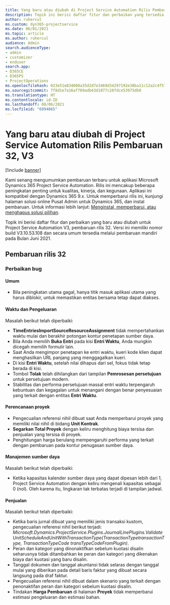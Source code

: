 ```yaml
---
title: Yang baru atau diubah di Project Service Automation Rilis Pembaruan 32, V3
description: Topik ini berisi daftar fitur dan perbaikan yang tersedia di Project Service Automation V3, pembaruan rilis 32, V3.
author: ruhercul
ms.custom: dyn365-projectservice
ms.date: 06/01/2021
ms.topic: article
ms.author: ruhercul
audience: Admin
search.audienceType:
- admin
- customizer
- enduser
search.app:
- D365CE
- D365PS
- ProjectOperations
ms.openlocfilehash: 023e51e834060a35d2d7e3469d34297192e38ba11c12a2c4f57424213aba44ba
ms.sourcegitcommit: 7f8d1e7a16af769adb43d1877c28fdce53975db8
ms.translationtype: HT
ms.contentlocale: id-ID
ms.lasthandoff: 08/06/2021
ms.locfileid: "6994865"
---
```

# <a name="whats-new-or-changed-in-project-service-automation-update-release-32-v3"></a>Yang baru atau diubah di Project Service Automation Rilis Pembaruan 32, V3

[!include [banner](../includes/psa-now-project-operations.md)]

Kami senang mengumumkan pembaruan terbaru untuk aplikasi Microsoft Dynamics 365 Project Service Automation. Rilis ini mencakup beberapa peningkatan penting untuk kualitas, kinerja, dan kegunaan. Aplikasi ini kompatibel dengan Dynamics 365 9.x. Untuk memperbarui rilis ini, kunjungi halaman solusi online Pusat Admin untuk Dynamics 365, dan instal pembaruan. Untuk informasi lebih lanjut: [Menginstal, memperbarui, atau menghapus solusi pilihan](/power-platform/admin/install-remove-preferred-solution).

Topik ini berisi daftar fitur dan perbaikan yang baru atau diubah untuk Project Service Automation V3, pembaruan rilis 32. Versi ini memiliki nomor build V3.10.53.108 dan secara umum tersedia melalui pembaruan mandiri pada Bulan Juni 2021.

## <a name="update-release-32"></a>Pembaruan rilis 32

### <a name="bug-fixes"></a>Perbaikan bug

#### <a name="general"></a>Umum

- Bila peningkatan utama gagal, hanya titik masuk aplikasi utama yang harus diblokir, untuk memastikan entitas bersama tetap dapat diakses.

#### <a name="time-and-expense"></a>Waktu dan Pengeluaran

Masalah berikut telah diperbaiki:

- **TimeEntriesImportSourceResourceAssignment** tidak mempertahankan waktu mulai dan berakhir potongan kontur penetapan sumber daya.
- Bila Anda memilih **Buka Entri** pada kisi **Entri Waktu**, Anda mungkin dicegah memilih formulir lain.
- Saat Anda mengimpor penetapan ke entri waktu, kueri kode klien dapat menghasilkan URL panjang yang menggagalkan kueri.
- Di kisi **Entri Waktu**, setelah nilai dihapus dari sel, fokus tidak tetap berada di kisi.
- Tombol **Tolak** telah dihilangkan dari tampilan **Pemrosesan persetujuan** untuk persetujuan modern.
- Stabilitas dan performa persetujuan massal entri waktu terpengaruh kebuntuan dan kegagalan untuk menangani dengan benar penyesuaian yang terkait dengan entitas **Entri Waktu**.

#### <a name="project-planning"></a>Perencanaan proyek

- Pengecualian referensi nihil dibuat saat Anda memperbarui proyek yang memiliki nilai nihil di bidang **Unit Kontrak**.
- **Segarkan Total Proyek** dengan keliru menghitung biaya tersisa dan penjualan yang tersisa di proyek.
- Penghitungan harga berulang mempengaruhi performa yang terkait dengan pembaruan pada kontur penugasan sumber daya.

#### <a name="resource-management"></a>Manajemen sumber daya

Masalah berikut telah diperbaiki:

- Ketika kapasitas kalender sumber daya yang dapat dipesan lebih dari 1, Project Service Automation dengan keliru mengenali kapasitas sebagai 0 (nol). Oleh karena itu, lingkaran tak terbatas terjadi di tampilan jadwal.

#### <a name="sales"></a>Penjualan

Masalah berikut telah diperbaiki:

- Ketika baris jurnal dibuat yang memiliki jenis transaksi kustom, pengecualian referensi nihil berikut terjadi: *Microsoft.Dynamics.ProjectService.Plugins.JournalLinePlugins.ValidateUnitScheduleAndUnitWithTransactionType(TransactionTypetransactionType, TransactionTypeCode transTypeCodeFromPlugin)*.
- Peran dan kategori yang dinonaktifkan sebelum kuotasi disalin seharusnya tidak ditambahkan ke peran dan kategori yang dikenakan biaya dari kuotasi yang baru disalin.
- Tanggal dokumen dan tanggal akuntansi tidak selaras dengan tanggal mulai yang diberikan pada detail baris faktur yang dibuat secara langsung pada draf faktur.
- Pengecualian referensi nihil dibuat dalam skenario yang terkait dengan penonaktifan peran dan kategori sebelum kuotasi disalin.
- Tindakan **Harga Pembaruan** di halaman **Proyek** tidak memperbarui estimasi pengeluaran dan estimasi bahan.
